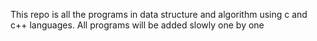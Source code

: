 This repo is all the programs in data structure and algorithm using c and c++ languages. All programs will be added slowly one by one
